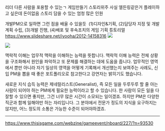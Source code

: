 
리더
다른 사람을 포용할 수 있는ㄱ
게임만들기
스토리위주
사실 엘든링같은거 플레이하고 싶은데 돈이없음
스토리 담을 수 있는
엄청 많은 인원




개발PM으로 일하면 그런 점을 배울 수 있을듯
 (1)디자인&기획, (2)담당자 지정 및 개발 계획 수립, (3)개발 진행, (4)배포 및 후속조치의
게임 기획 튜토리얼 
https://www.slideshare.net/iyooha/2012-14158316
![](https://i.imgur.com/XmzZB06.png)


![](https://i.imgur.com/PxtyyEI.png)


맥락적 이해는 업무적 맥락을 이해하는 능력을 뜻합니다. 맥락적 이해 능력은 전체 상황을 구조화해서 원인을 파악하고 또 문제를 해결하는 데에 도움을 줍니다. 업무적인 영역에서 뿐만 아니라 자기 일상의 영역을 어떻게 기록해서 개선했는지 보여주는 사례도, 신입 PM을 뽑을 때 좋은 포트폴리오로 참고한다고 강연자는 밝히기도 했습니다.

새로운 지식 습득 능력은 제네럴리스트(Generalist), 즉 모든 일을 두루두루 할 줄 아는 사람이 되어야 하는 PM에게 필요한 능력이라고 할 수 있습니다. 한 사람이 모든 일을 다 잘할 수 있으면 좋지만, 그건 너무 많은 시간이 소모되는 일이겠죠. 하지만 PM은 다양한 직군과 함께 일해야만 하는 자리입니다. 그 분야에서 전문가 정도의 지식을 요구하지는 않지만, 어느 정도의 소통은 가능한 수준이 되어야하겠죠.

----

https://www.thisisgame.com/webzine/gameevent/nboard/227/?n=93530